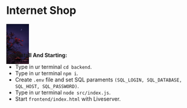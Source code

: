 # Internet Shop

<div align = "center" style = "width: 60px; height: 60px;"><img src = "./frontend/assets/img/1aed27558f343f06c5e4ac09d9f809ae.jpg"></div>

**For Install And Starting:**
 * Type in ur terminal `cd backend`.
 * Type in ur terminal `npm i`.
 * Create `.env` file and set SQL paraments `(SQL_LOGIN, SQL_DATABASE, SQL_HOST, SQL_PASSWORD)`.
 * Type in ur terminal `node src/index.js`.
 * Start `frontend/index.html` with Liveserver.